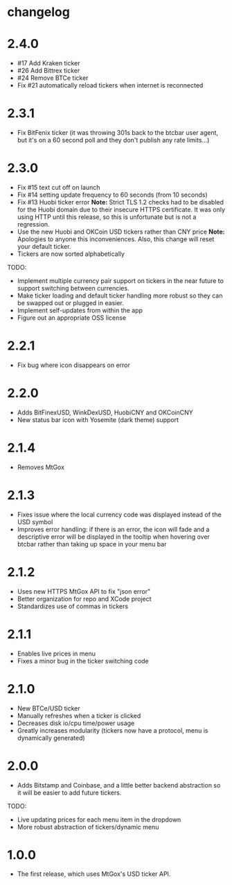 changelog
=========

# 2.4.0

* #17 Add Kraken ticker
* #26 Add Bittrex ticker
* #24 Remove BTCe ticker
* Fix #21 automatically reload tickers when internet is reconnected

# 2.3.1

* Fix BitFenix ticker (it was throwing 301s back to the btcbar user agent, but it's on a 60 second poll and they don't publish any rate limits...)

# 2.3.0

* Fix #15 text cut off on launch
* Fix #14 setting update frequency to 60 seconds (from 10 seconds)
* Fix #13 Huobi ticker error **Note:** Strict TLS 1.2 checks had to be disabled for the Huobi domain due to their insecure HTTPS certificate. It was only using HTTP until this release, so this is unfortunate but is not a regression.
* Use the new Huobi and OKCoin USD tickers rather than CNY price **Note:** Apologies to anyone this inconveniences. Also, this change will reset your default ticker.
* Tickers are now sorted alphabetically

TODO:
* Implement multiple currency pair support on tickers in the near future to support switching between currencies.
* Make ticker loading and default ticker handling more robust so they can be swapped out or plugged in easier.
* Implement self-updates from within the app
* Figure out an appropriate OSS license

# 2.2.1

* Fix bug where icon disappears on error

# 2.2.0

* Adds BitFinexUSD, WinkDexUSD, HuobiCNY and OKCoinCNY
* New status bar icon with Yosemite (dark theme) support

# 2.1.4

* Removes MtGox

# 2.1.3

* Fixes issue where the local currency code was displayed instead of the USD symbol
* Improves error handling: if there is an error, the icon will fade and a descriptive error will be displayed in the tooltip when hovering over btcbar rather than taking up space in your menu bar

# 2.1.2

* Uses new HTTPS MtGox API to fix "json error"
* Better organization for repo and XCode project
* Standardizes use of commas in tickers

# 2.1.1

* Enables live prices in menu
* Fixes a minor bug in the ticker switching code

# 2.1.0

* New BTCe/USD ticker
* Manually refreshes when a ticker is clicked
* Decreases disk io/cpu time/power usage
* Greatly increases modularity (tickers now have a protocol, menu is dynamically generated)

# 2.0.0

* Adds Bitstamp and Coinbase, and a little better backend abstraction so it will be easier to add future tickers.

TODO:
* Live updating prices for each menu item in the dropdown
* More robust abstraction of tickers/dynamic menu

# 1.0.0

* The first release, which uses MtGox's USD ticker API.
